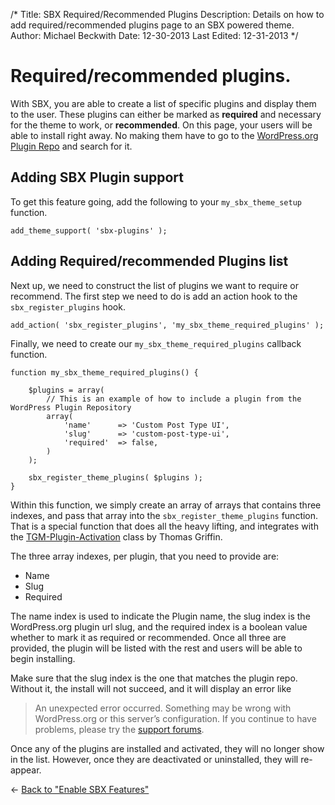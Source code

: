 /*
Title: SBX Required/Recommended Plugins
Description: Details on how to add required/recommended plugins page to an SBX powered theme.
Author: Michael Beckwith
Date: 12-30-2013
Last Edited: 12-31-2013
 */

# Required/recommended plugins.

With SBX, you are able to create a list of specific plugins and display them to the user. These plugins can either be marked as **required** and necessary for the theme to work, or **recommended**. On this page, your users will be able to install right away. No making them have to go to the [WordPress.org Plugin Repo](http://www.wordpress.org/plugins/) and search for it.

## Adding SBX Plugin support

To get this feature going, add the following to your `my_sbx_theme_setup` function.

	add_theme_support( 'sbx-plugins' );

## Adding Required/recommended Plugins list

Next up, we need to construct the list of plugins we want to require or recommend. The first step we need to do is add an action hook to the `sbx_register_plugins` hook.

	add_action( 'sbx_register_plugins', 'my_sbx_theme_required_plugins' );

Finally, we need to create our `my_sbx_theme_required_plugins` callback function.

	function my_sbx_theme_required_plugins() {

		$plugins = array(
			// This is an example of how to include a plugin from the WordPress Plugin Repository
			array(
				'name' 		=> 'Custom Post Type UI',
				'slug' 		=> 'custom-post-type-ui',
				'required' 	=> false,
			)
		);

		sbx_register_theme_plugins( $plugins );
	}

Within this function, we simply create an array of arrays that contains three indexes, and pass that array into the `sbx_register_theme_plugins` function. That is a special function that does all the heavy lifting, and integrates with the [TGM-Plugin-Activation](https://github.com/thomasgriffin/TGM-Plugin-Activation) class by Thomas Griffin.

The three array indexes, per plugin, that you need to provide are:

* Name
* Slug
* Required

The name index is used to indicate the Plugin name, the slug index is the WordPress.org plugin url slug, and the required index is a boolean value whether to mark it as required or recommended. Once all three are provided, the plugin will be listed with the rest and users will be able to begin installing.

Make sure that the slug index is the one that matches the plugin repo. Without it, the install will not succeed, and it will display an error like

> An unexpected error occurred. Something may be wrong with WordPress.org or this server’s configuration. If you continue to have problems, please try the [support forums](http://wordpress.org/support/).

Once any of the plugins are installed and activated, they will no longer show in the list. However, once they are deactivated or uninstalled, they will re-appear.

&larr; [Back to "Enable SBX Features"](../enable_sbx_features/)
